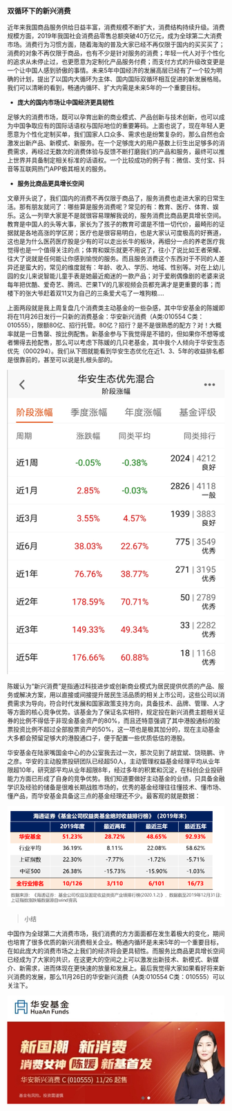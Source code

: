 ### 双循环下的新兴消费

近年来我国商品服务供给日益丰富，消费规模不断扩大，消费结构持续升级。消费规模方面，2019年我国社会消费品零售总额突破40万亿元，成为全球第二大消费市场。消费行为习惯方面，随着海淘的普及大家已经不再仅限于国内的买买买了；消费的对象不再仅限于商品，也有不少是针对服务的消费；年轻一代人对于个性化的追求从未停止过，也更愿意为定制化产品服务付费；而支付方式的升级改变更是一个让中国人感到骄傲的事情。未来5年中国经济的发展高层已经有了一个较为明确的计划，提出了以国内大循环为主体、国内国际双循环相互促进的新发展格局。我们可以清晰的看到，畅通内循环、扩大内需是未来5年的一个重要目标。

- **庞大的国内市场让中国经济更具韧性**

足够大的消费市场，既可以孕育出新的商业模式、产品创新与技术创新，也可以成为中国争取应有的国际话语权与国际地位的重要筹码。上面也说了，现在年轻人更愿意为个性化定制买单，我们国家人口众多、需求也是纷繁复杂的，那么自然也会激发出新产品、新模式、新服务。在一个足够庞大的用户基数上衍生出足够多的消费需求，再经过无数次的消费体验与反馈不断打磨我们的产品和服务，最终可以推上世界并具备制定相关标准的话语权。一个比较成功的例子有：微信、支付宝、抖音等互联网热门APP极其相关的服务。

- **服务比商品更具增长空间**

文章开头说了，我们国内的消费不再仅限于商品了，服务消费也走进大家的日常生活。那有朋友就问了：哪些算是服务消费呢？常见的有：教育、医疗、体育、娱乐。这么一列举大家是不是就很容易理解我说的，服务消费比商品更具增长空间。教育是中国人的头等大事，家长为了孩子的教育可谓是不惜一切代价，最畸形的证据就是各地高涨的学区房；医疗也是很容易明白，也是大家认可度极高的好赛道，这也是为什么医药医疗股是少有的可以走出长牛的板块，再细分一点的养老医疗我觉得也是一个值得关注的点；体育和娱乐就更不用说了，往小了说比如王者荣耀、往大了说就是任何能让你感到愉悦的服务。而且服务消费这个东西对于不同的人差异还是蛮大的，常见的维度就有：年龄、收入、学历、地域、性别等。对在上幼儿园的女儿来说智能儿童手表是她最近痴迷的一款产品；对于爱刷偶像剧的老婆来说每年把优酷、爱奇艺、腾讯、芒果TV的几家视频会员都充满才是更重要的事；而楼下的张大爷赶着双11又为自己的三条爱犬屯了一堆狗粮....

上面两段就是我上周复盘几个消费类主动基金的一些杂感，其中华安基金的陈媛即将在11月26日发行一只新的消费基金：华安新兴消费（A类:010554 C类：010555），限额80亿、招行托管。80亿？招行？是不是很熟悉的配方？对！大概率就是一日售罄、按比例配售。新基金参与下我觉得是不错的，但如果你不想等或者懒得去抢配售，那么可以考虑下陈媛的几只老基金，其中我个人倾向于华安生态优先（000294）。我们从下图就能看到华安生态优化在近1、3、5年的收益排名都是很靠前的，甚至可以说是扎根头部的。

![历史业绩](../img/haxxxf-info-1.jpg)

陈媛认为“新兴消费”是指通过科技进步或创新商业模式为居民提供优质的产品、服务或解决方案，用以直接或间接提升居民生活品质的相关上市公司，这些公司以消费需求为导向，符合时代发展和国家政策支持方向，具备技术、品牌、管理、人才等方面的核心竞争优势。该基金为了保证名实相符，规定投在新兴消费主题相关证券的比例不得低于非现金基金资产的80%，而且还特意强调了其中港股通标的股票投资比例不超过全部股票资产的50%，这一项也是极其加分的，现在主动基金大多都会预留足够大的港股通口子，便于配置一些优质低估的港股。

华安基金在陆家嘴国金中心的办公室我去过一次，那次见到了胡宜斌、饶晓鹏、许之彦。华安的主动股票投研团队已经超50人，主动管理权益基金经理平均从业年限超10年，研究部平均从业年超限8年，经过多年的积累和沉淀，在科创企业投研能力方面已形成了自身的竞争优势。我们知道要做好主动基金的业绩，只具备金融学识及经验的储备是很难长期战胜市场的，优秀的基金经理往往懂技术、懂市场、懂产品，而华安基金具备这三点的基金经理还不少。最客观的就是数据：

![华安业绩](../img/haxxxf-info-2.png)

> 小结

中国作为全球第二大消费市场，我们消费的方方面面都在发生着极大的变化，期间也培育了很多优质的新兴消费相关企业。畅通内循环是未来5年的一个重要目标，在如此庞大的消费市场之上我们的经济将会更具韧性。而服务比商品更具增长空间已经成为了大家的共识，在这更大的空间之上可以激发出新技术、新模式、新媒介、新需求，进而体现在更快速的放量和发展上。最后我觉得大家如果看好将来新兴消费的发展，那么11月26日的华安新兴消费（A类:010554 C类：010555）可以关注下。

![海报](../img/haxxxf-info-3.jpg)
